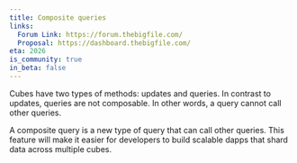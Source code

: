 ```yaml
---
title: Composite queries
links:
  Forum Link: https://forum.thebigfile.com/
  Proposal: https://dashboard.thebigfile.com/
eta: 2026
is_community: true
in_beta: false
---
```


Cubes have two types of methods: updates and queries. In contrast to updates, queries are not composable. In other words, a query cannot call other queries.

A composite query is a new type of query that can call other queries. This feature will make it easier for developers to build scalable dapps that shard data across multiple cubes.
